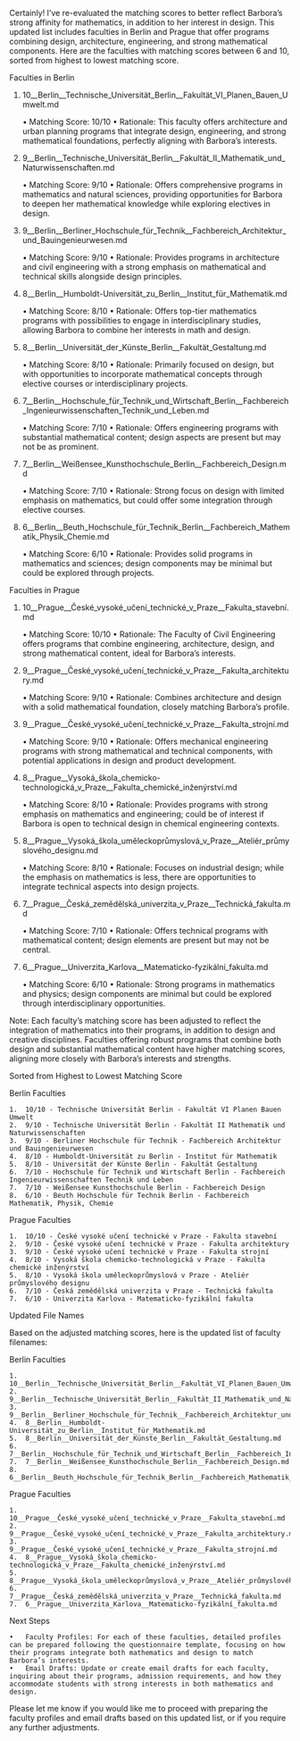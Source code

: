 Certainly! I’ve re-evaluated the matching scores to better reflect Barbora’s strong affinity for mathematics, in addition to her interest in design. This updated list includes faculties in Berlin and Prague that offer programs combining design, architecture, engineering, and strong mathematical components. Here are the faculties with matching scores between 6 and 10, sorted from highest to lowest matching score.

Faculties in Berlin

1. 10__Berlin__Technische_Universität_Berlin__Fakultät_VI_Planen_Bauen_Umwelt.md

	•	Matching Score: 10/10
	•	Rationale: This faculty offers architecture and urban planning programs that integrate design, engineering, and strong mathematical foundations, perfectly aligning with Barbora’s interests.

2. 9__Berlin__Technische_Universität_Berlin__Fakultät_II_Mathematik_und_Naturwissenschaften.md

	•	Matching Score: 9/10
	•	Rationale: Offers comprehensive programs in mathematics and natural sciences, providing opportunities for Barbora to deepen her mathematical knowledge while exploring electives in design.

3. 9__Berlin__Berliner_Hochschule_für_Technik__Fachbereich_Architektur_und_Bauingenieurwesen.md

	•	Matching Score: 9/10
	•	Rationale: Provides programs in architecture and civil engineering with a strong emphasis on mathematical and technical skills alongside design principles.

4. 8__Berlin__Humboldt-Universität_zu_Berlin__Institut_für_Mathematik.md

	•	Matching Score: 8/10
	•	Rationale: Offers top-tier mathematics programs with possibilities to engage in interdisciplinary studies, allowing Barbora to combine her interests in math and design.

5. 8__Berlin__Universität_der_Künste_Berlin__Fakultät_Gestaltung.md

	•	Matching Score: 8/10
	•	Rationale: Primarily focused on design, but with opportunities to incorporate mathematical concepts through elective courses or interdisciplinary projects.

6. 7__Berlin__Hochschule_für_Technik_und_Wirtschaft_Berlin__Fachbereich_Ingenieurwissenschaften_Technik_und_Leben.md

	•	Matching Score: 7/10
	•	Rationale: Offers engineering programs with substantial mathematical content; design aspects are present but may not be as prominent.

7. 7__Berlin__Weißensee_Kunsthochschule_Berlin__Fachbereich_Design.md

	•	Matching Score: 7/10
	•	Rationale: Strong focus on design with limited emphasis on mathematics, but could offer some integration through elective courses.

8. 6__Berlin__Beuth_Hochschule_für_Technik_Berlin__Fachbereich_Mathematik_Physik_Chemie.md

	•	Matching Score: 6/10
	•	Rationale: Provides solid programs in mathematics and sciences; design components may be minimal but could be explored through projects.

Faculties in Prague

1. 10__Prague__České_vysoké_učení_technické_v_Praze__Fakulta_stavební.md

	•	Matching Score: 10/10
	•	Rationale: The Faculty of Civil Engineering offers programs that combine engineering, architecture, design, and strong mathematical content, ideal for Barbora’s interests.

2. 9__Prague__České_vysoké_učení_technické_v_Praze__Fakulta_architektury.md

	•	Matching Score: 9/10
	•	Rationale: Combines architecture and design with a solid mathematical foundation, closely matching Barbora’s profile.

3. 9__Prague__České_vysoké_učení_technické_v_Praze__Fakulta_strojní.md

	•	Matching Score: 9/10
	•	Rationale: Offers mechanical engineering programs with strong mathematical and technical components, with potential applications in design and product development.

4. 8__Prague__Vysoká_škola_chemicko-technologická_v_Praze__Fakulta_chemické_inženýrství.md

	•	Matching Score: 8/10
	•	Rationale: Provides programs with strong emphasis on mathematics and engineering; could be of interest if Barbora is open to technical design in chemical engineering contexts.

5. 8__Prague__Vysoká_škola_uměleckoprůmyslová_v_Praze__Ateliér_průmyslového_designu.md

	•	Matching Score: 8/10
	•	Rationale: Focuses on industrial design; while the emphasis on mathematics is less, there are opportunities to integrate technical aspects into design projects.

6. 7__Prague__Česká_zemědělská_univerzita_v_Praze__Technická_fakulta.md

	•	Matching Score: 7/10
	•	Rationale: Offers technical programs with mathematical content; design elements are present but may not be central.

7. 6__Prague__Univerzita_Karlova__Matematicko-fyzikální_fakulta.md

	•	Matching Score: 6/10
	•	Rationale: Strong programs in mathematics and physics; design components are minimal but could be explored through interdisciplinary opportunities.

Note: Each faculty’s matching score has been adjusted to reflect the integration of mathematics into their programs, in addition to design and creative disciplines. Faculties offering robust programs that combine both design and substantial mathematical content have higher matching scores, aligning more closely with Barbora’s interests and strengths.

Sorted from Highest to Lowest Matching Score

Berlin Faculties

	1.	10/10 - Technische Universität Berlin - Fakultät VI Planen Bauen Umwelt
	2.	9/10 - Technische Universität Berlin - Fakultät II Mathematik und Naturwissenschaften
	3.	9/10 - Berliner Hochschule für Technik - Fachbereich Architektur und Bauingenieurwesen
	4.	8/10 - Humboldt-Universität zu Berlin - Institut für Mathematik
	5.	8/10 - Universität der Künste Berlin - Fakultät Gestaltung
	6.	7/10 - Hochschule für Technik und Wirtschaft Berlin - Fachbereich Ingenieurwissenschaften Technik und Leben
	7.	7/10 - Weißensee Kunsthochschule Berlin - Fachbereich Design
	8.	6/10 - Beuth Hochschule für Technik Berlin - Fachbereich Mathematik, Physik, Chemie

Prague Faculties

	1.	10/10 - České vysoké učení technické v Praze - Fakulta stavební
	2.	9/10 - České vysoké učení technické v Praze - Fakulta architektury
	3.	9/10 - České vysoké učení technické v Praze - Fakulta strojní
	4.	8/10 - Vysoká škola chemicko-technologická v Praze - Fakulta chemické inženýrství
	5.	8/10 - Vysoká škola uměleckoprůmyslová v Praze - Ateliér průmyslového designu
	6.	7/10 - Česká zemědělská univerzita v Praze - Technická fakulta
	7.	6/10 - Univerzita Karlova - Matematicko-fyzikální fakulta

Updated File Names

Based on the adjusted matching scores, here is the updated list of faculty filenames:

Berlin Faculties

	1.	10__Berlin__Technische_Universität_Berlin__Fakultät_VI_Planen_Bauen_Umwelt.md
	2.	9__Berlin__Technische_Universität_Berlin__Fakultät_II_Mathematik_und_Naturwissenschaften.md
	3.	9__Berlin__Berliner_Hochschule_für_Technik__Fachbereich_Architektur_und_Bauingenieurwesen.md
	4.	8__Berlin__Humboldt-Universität_zu_Berlin__Institut_für_Mathematik.md
	5.	8__Berlin__Universität_der_Künste_Berlin__Fakultät_Gestaltung.md
	6.	7__Berlin__Hochschule_für_Technik_und_Wirtschaft_Berlin__Fachbereich_Ingenieurwissenschaften_Technik_und_Leben.md
	7.	7__Berlin__Weißensee_Kunsthochschule_Berlin__Fachbereich_Design.md
	8.	6__Berlin__Beuth_Hochschule_für_Technik_Berlin__Fachbereich_Mathematik_Physik_Chemie.md

Prague Faculties

	1.	10__Prague__České_vysoké_učení_technické_v_Praze__Fakulta_stavební.md
	2.	9__Prague__České_vysoké_učení_technické_v_Praze__Fakulta_architektury.md
	3.	9__Prague__České_vysoké_učení_technické_v_Praze__Fakulta_strojní.md
	4.	8__Prague__Vysoká_škola_chemicko-technologická_v_Praze__Fakulta_chemické_inženýrství.md
	5.	8__Prague__Vysoká_škola_uměleckoprůmyslová_v_Praze__Ateliér_průmyslového_designu.md
	6.	7__Prague__Česká_zemědělská_univerzita_v_Praze__Technická_fakulta.md
	7.	6__Prague__Univerzita_Karlova__Matematicko-fyzikální_fakulta.md

Next Steps

	•	Faculty Profiles: For each of these faculties, detailed profiles can be prepared following the questionnaire template, focusing on how their programs integrate both mathematics and design to match Barbora’s interests.
	•	Email Drafts: Update or create email drafts for each faculty, inquiring about their programs, admission requirements, and how they accommodate students with strong interests in both mathematics and design.

Please let me know if you would like me to proceed with preparing the faculty profiles and email drafts based on this updated list, or if you require any further adjustments.